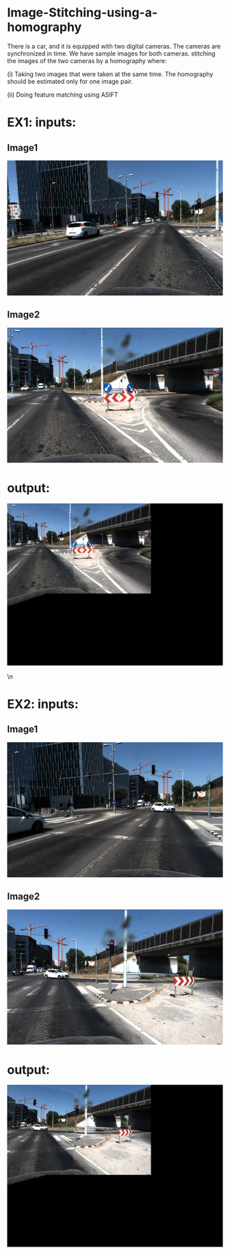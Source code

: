 # Image-Stitching-using-a-homography
There is a car, and it is equipped with two digital cameras. The cameras are synchronized in time. We have sample images for both cameras.  stitching the images of the two cameras by a homography where: 

 (i) Taking two images that were taken at the same time. The homography should be estimated only for one image pair. 

 (ii) Doing feature matching using ASIFT 


# EX1: inputs:
## Image1 
![Project Logo](https://github.com/AhmadEsmail/Image-Stitching-using-a-homography/blob/main/m2.jpg)

## Image2
![Project Logo](https://github.com/AhmadEsmail/Image-Stitching-using-a-homography/blob/main/s2.jpg)

# output:
![Project Logo](https://github.com/AhmadEsmail/Image-Stitching-using-a-homography/blob/main/out2_14.3.jpg)

\n 
# EX2: inputs:
## Image1 
![Project Logo](https://github.com/AhmadEsmail/Image-Stitching-using-a-homography/blob/main/m8.jpg)

## Image2
![Project Logo](https://github.com/AhmadEsmail/Image-Stitching-using-a-homography/blob/main/s8.jpg)

# output:
![Project Logo](https://github.com/AhmadEsmail/Image-Stitching-using-a-homography/blob/main/out8_14.jpg)


